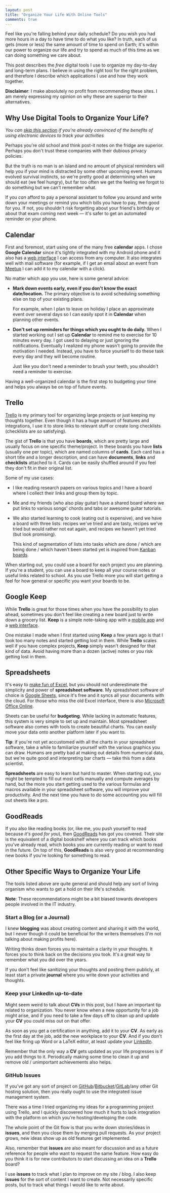 ```yaml
---
layout: post
title: "Organize Your Life With Online Tools"
comments: true
---
```


Feel like you're falling behind your daily schedule? Do you wish you had more hours in a day to have time to do what you like? In truth, each of us gets (more or less) the same amount of time to spend on Earth; it's within our power to organize our life and try to spend as much of this time as we can doing something we care about.

This post describes the *free* digital tools I use to organize my day-to-day and long-term plans. I believe in using the right tool for the right problem, and therefore I describe which applications I use and how they work together.

<!-- more -->

**Disclaimer**: I make absolutely no profit from recommending these sites. I am merely expressing my opinion on why these are superior to their alternatives.

## Why Use Digital Tools to Organize Your Life?

*You can [skip this section](#calendar) if you're already convinced of the benefits of using electronic devices to track your activities*

Perhaps you're old school and think post-it notes on the fridge are superior. Perhaps you don't trust these companies with their dubious privacy policies.

But the truth is no man is an island and no amount of physical reminders will help you if your mind is distracted by some other upcoming event. Humans evolved survival instincts, so we're pretty good at determining when we should eat (we feel hungry), but far too often we get the feeling we forgot to do something but we can't remember what.

If you *can* afford to pay a personal assistant to follow you around and write down your meetings or remind you which bills you have to pay, then good for you. If not, you shouldn't risk forgetting about your friend's birthday or about that exam coming next week &mdash; it's safer to get an automated reminder on your phone.

## Calendar

First and foremost, start using one of the many free **calendar** apps. I chose **Google Calendar** since it's tightly integrated with my Android phone and it also has a [web interface](https://calendar.google.com/) I can access from any computer. It also integrates well with mail software (for example, if I get an email about an event from [Meetup](https://www.meetup.com/) I can add it to my calendar with a click).

No matter which app you use, here is some general advice:

- **Mark down events early, even if you don't know the exact date/location.** The primary objective is to avoid scheduling something else on top of your existing plans.

  For example, when I plan to leave on holiday I place an approximate event over several days so I can easily spot it in **Calendar** when planning other events.

- **Don't set up reminders for things which you ought to do daily.** When I started working out I set up **Calendar** to remind me to exercise for 10 minutes every day. I got used to delaying or just ignoring the notifications. Eventually I realized my phone wasn't going to provide the motivation I needed. Instead, you have to force yourself to do these task every day and they will become routine.

  Just like you don't need a reminder to brush your teeth, you shouldn't need a reminder to exercise.

Having a well-organized calendar is the first step to budgeting your time and helps you always be on top of future events.

## Trello

[Trello](https://trello.com/) is my primary tool for organizing large projects or just keeping my thoughts together. Even though it has a huge amount of features and integrations, I use it to store links to relevant stuff or create long checklists (checklists are *so* satisfying).

The gist of **Trello** is that you have **boards**, which are pretty large and usually focus on one specific theme/project. In these boards you have **lists** (usually one per topic), which are named columns of **cards**. Each card has a short title and a longer description, and can have **documents**, **links** and **checklists** attached to it. Cards can be easily shuffled around if you feel they don't fit in their original list.

Some of my use cases:

- I like reading research papers on various topics and I have a board where I collect their links and group them by topic.

- Me and my friends (who also play guitar) have a shared board where we put links to various songs' chords and tabs or awesome guitar tutorials.

- We also started learning to cook (eating out is expensive), and we have a board with three lists: recipes we've tried and are tasty, recipes we've tried but would rather not eat again, and recipes we haven't yet tried (but look promising).

  This kind of segmentation of lists into tasks which are done / which are being done / which haven't been started yet is inspired from [Kanban boards](https://en.wikipedia.org/wiki/Kanban_board).

When starting out, you could use a board for each project you are planning. If you're a student, you can use a board to keep all your course notes or useful links related to school. As you use Trello more you will start getting a feel for how general or specific you want your boards to be.

## Google Keep

While **Trello** is great for those times when you have the possibility to plan ahead, sometimes you don't feel like creating a new board just to write down a grocery list. **Keep** is a simple note-taking app with a [mobile app](https://play.google.com/store/apps/details?id=com.google.android.keep) and a [web interface]([https://keep.google.com](https://keep.google.com/)).

One mistake I made when I first started using **Keep** a few years ago is that I took too many notes and started getting lost in them. While **Trello** scales well if you have complex projects, **Keep** simply wasn't designed for that kind of data. Avoid having more than a dozen (active) notes or you risk getting lost in them.

## Spreadsheets

It's easy to [make fun of Excel](https://www.youtube.com/watch?v=UBX2QQHlQ_I), but you should not underestimate the simplicity and power of **spreadsheet software**. My spreadsheet software of choice is [Google Sheets](https://www.google.com/sheets/about/), since it's free and it syncs all your documents with the cloud. For those who miss the old Excel interface, there is also [Microsoft Office Online](https://office.live.com/start/Excel.aspx).

Sheets can be useful for **budgeting**. While lacking in automatic features, this system is very simple to set up and maintain. Most spreadsheet software also comes with tools to create beautiful charts. You can easily move your data onto another platform later if you want to.

**Tip**: if you're not yet accustomed with all the charts in your spreadsheet software, take a while to familiarize yourself with the various graphics you can draw. Humans are pretty bad at making out details from numerical data, but we're quite good and interpreting bar charts &mdash; take this from a data scientist.

**Spreadsheets** are easy to learn but hard to master. When starting out, you might be tempted to fill out most cells manually and compute averages by hand, but the more you start getting used to the various formulas and macros available in your spreadsheet software, you will improve your productivity. And the next time you have to do some accounting you will fill out sheets like a pro.

## GoodReads

If you also like reading books (or, like me, you push yourself to read because *it's good for you*), then [GoodReads](https://www.goodreads.com/) has got you covered. Their site is the equivalent of a digital bookshelf where you can track which books you've already read, which books you are currently reading or want to read in the future. On top of this, **GoodReads** is also very good at recommending new books if you're looking for something to read.

## Other Specific Ways to Organize Your Life

The tools listed above are quite general and should help any sort of living organism who wants to get a hold on their life's schedule.

**Note**: These recommendations might be a bit biased towards developers people involved in the IT industry.

### Start a Blog (or a Journal)

I knew **blogging** was about creating content and sharing it with the world, but I never though it could be beneficial for the writers themselves (I'm not talking about making profits here).

Writing thinks down forces you to maintain a clarity in your thoughts. It forces you to think back on the decisions you took. It's a great way to remember what you did over the years.

If you don't feel like sanitizing your thoughts and posting them publicly, at least start a private **journal** where you write down your activities and thoughts.

### Keep your LinkedIn up-to-date

Might seem weird to talk about **CVs** in this post, but I have an important tip related to organization. You never know when a new opportunity for a job might arise, and if you need to take a few days off to clean up and update your **CV** you could miss out on that offer.

As soon as you get a certification in anything, add it to your **CV**. As early as the first day at the job, add the new workplace to your **CV**.  And if you don't feel like firing up Word or a LaTeX editor, at least update your [LinkedIn](https://www.linkedin.com/).

Remember that the only way a **CV** gets updated as your life progresses is if you add things to it. Periodically making some time to clean it up and remove old / unimportant achievements also helps.

### GitHub Issues

If you've got any sort of project on [GitHub](https://github.com/)/[Bitbucket](https://bitbucket.org/)/[GitLab](https://gitlab.com/)/any other Git hosting solution, then you really ought to use the integrated issue management system.

There was a time I tried organizing my ideas for a programming project using Trello, and I quickly discovered how much it hurts to lack integration with the platform on which you're hosting/developing the code.

The whole point of the Git flow is that you write down stories/ideas in **issues**, and then you close them by merging pull requests. As your project grows, new ideas show up as old features get implemented.

Also, remember that **issues** are also meant for discussion and as a future reference for people who want to request the same feature. How easy do you think it is for new contributors to start discussing an idea on a **Trello** board?

I use **issues** to track what I plan to improve on my site / blog. I also keep **issues** for the sort of content I want to create. Not necessarily specific posts, but to track what things I would like to write about.

